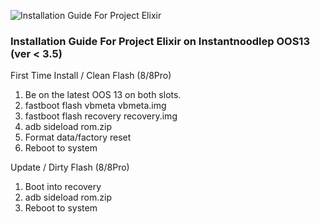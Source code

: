 ![Installation Guide For Project Elixir](https://i.imgur.com/3UmK6nS.png "Installation")

### Installation Guide For Project Elixir on Instantnoodlep OOS13 (ver < 3.5)

First Time Install / Clean Flash (8/8Pro)
1. Be on the latest OOS 13 on both slots.
2. fastboot flash vbmeta vbmeta.img
3. fastboot flash recovery recovery.img
4. adb sideload rom.zip
5. Format data/factory reset
6. Reboot to system

Update / Dirty Flash (8/8Pro) 
1. Boot into recovery
2. adb sideload rom.zip
3. Reboot to system
